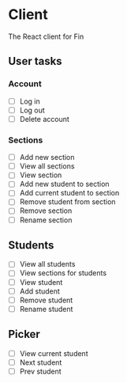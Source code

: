 # Client

The React client for Fin

## User tasks

### Account

- [ ] Log in
- [ ] Log out
- [ ] Delete account

### Sections

- [ ] Add new section
- [ ] View all sections
- [ ] View section
- [ ] Add new student to section
- [ ] Add current student to section
- [ ] Remove student from section
- [ ] Remove section
- [ ] Rename section

## Students

- [ ] View all students
- [ ] View sections for students
- [ ] View student
- [ ] Add student
- [ ] Remove student
- [ ] Rename student

## Picker

- [ ] View current student
- [ ] Next student
- [ ] Prev student
